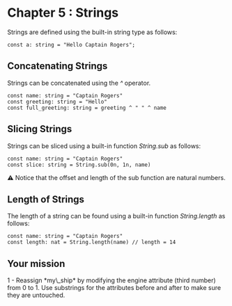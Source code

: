 # Chapter 5 : Strings

<dialog character="mechanics">Red alert captain! When you powered the ship, the engines exploded... Seems like someone sabotaged the igniter! We should find out later. For now, you need to replace the damaged part.</dialog>

Strings are defined using the built-in string type as follows:

```
const a: string = "Hello Captain Rogers";
```

## Concatenating Strings

Strings can be concatenated using the _^_ operator.

```
const name: string = "Captain Rogers"
const greeting: string = "Hello"
const full_greeting: string = greeting ^ " " ^ name
```

## Slicing Strings

Strings can be sliced using a built-in function _String.sub_ as follows:

```
const name: string = "Captain Rogers"
const slice: string = String.sub(0n, 1n, name)
```

⚠️ Notice that the offset and length of the sub function are natural numbers.

## Length of Strings

The length of a string can be found using a built-in function _String.length_ as follows:

```
const name: string = "Captain Rogers"
const length: nat = String.length(name) // length = 14
```

## Your mission

<!-- prettier-ignore -->1 - Reassign *my\_ship* by modifying the engine attribute (third number) from 0 to 1. Use substrings for the attributes before and after to make sure they are untouched.
